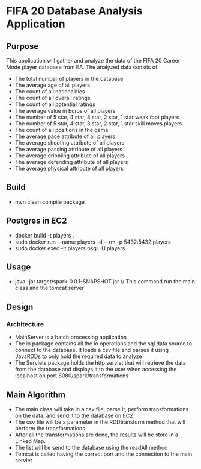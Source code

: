 # FIFA 20 Database Analysis Application
## Purpose
This application will gather and analyze the data of the FIFA 20 Career Mode player database from EA.
The analyzed data consits of:
- The total number of players in the database
- The average age of all players
- The count of all nationalities
- The count of all overall ratings
- The count of all potential ratings
- The average value in Euros of all players
- The number of 5 star, 4 star, 3 star, 2 star, 1 star weak foot players
- The number of  5 star, 4 star, 3 star, 2 star, 1 star skill moves players
- The count of all positions in the game
- The average pace attribute of all players
- The average shooting attribute of all players
- The average passing attribute of all players
- The average dribbling attribute of all players
- The average defending attribute of all players
- The average physical attribute of all players

## Build
- mvn clean compile package

## Postgres in EC2
- docker build -t players .
- sudo docker run --name players -d --rm -p 5432:5432 players
- sudo docker exec -it players psql -U players

## Usage
- java -jar target/spark-0.0.1-SNAPSHOT.jar
// This command run the main class and the tomcat server

## Design
### Architecture
- MainServer is a batch processing application 
- The io package contains all the io operations and the sql data source to connect to the database. It loads a csv file and parses it using JavaRDDs to only hold the required data to analyze
- The Servlets package holds the http servlet that will retrieve the data from the database and displays it to the user when accessing the localhost on port 8080/spark/transformations

## Main Algorithm
- The main class will take in a csv file, parse it, perform transformations on the data, and send it to the database on EC2
- The csv file will be a parameter in the RDDtransform method that will perform the transformations
- After all the transformations are done, the results will be store in a Linked Map.
- The list will be send to the database using the readAll method
- Tomcat is called having the correct port and the connection to the main servlet





